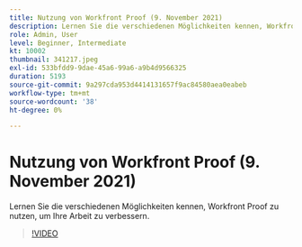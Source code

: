 ```yaml
---
title: Nutzung von Workfront Proof (9. November 2021)
description: Lernen Sie die verschiedenen Möglichkeiten kennen, Workfront Proof zu nutzen, um Ihre Arbeit zu verbessern.
role: Admin, User
level: Beginner, Intermediate
kt: 10002
thumbnail: 341217.jpeg
exl-id: 533bfdd9-9dae-45a6-99a6-a9b4d9566325
duration: 5193
source-git-commit: 9a297cda953d4414131657f9ac84580aea0eabeb
workflow-type: tm+mt
source-wordcount: '38'
ht-degree: 0%

---
```


# Nutzung von Workfront Proof (9. November 2021)

Lernen Sie die verschiedenen Möglichkeiten kennen, Workfront Proof zu nutzen, um Ihre Arbeit zu verbessern.

>[!VIDEO](https://video.tv.adobe.com/v/341217/?quality=12&learn=on)
